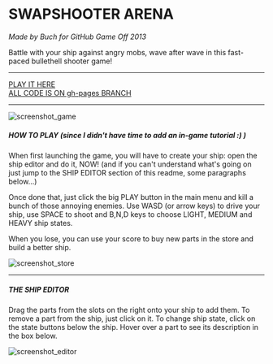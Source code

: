 # SWAPSHOOTER ARENA

*Made by Buch for GitHub Game Off 2013*

Battle with your ship against angry mobs, wave after wave in this fast-paced bullethell shooter game!

----------------------

[PLAY IT HERE](http://buch415.github.io/game-off-2013)<br>
[ALL CODE IS ON gh-pages BRANCH](http://github.com/buch415/tree/gh-pages)

----------------------

![screenshot_game](http://blog-buch.rhcloud.com/wp-content/uploads/2013/11/sshot_game.jpg)

##### HOW TO PLAY (since I didn't have time to add an in-game tutorial :) )

When first launching the game, you will have to create your ship: open the ship editor and do it, NOW! (and if you can't understand what's going on just jump to the SHIP EDITOR section of this readme, some paragraphs below...)

Once done that, just click the big PLAY button in the main menu and kill a bunch of those annoying enemies. Use WASD (or arrow keys) to drive your ship, use SPACE to shoot and B,N,D keys to choose LIGHT, MEDIUM and HEAVY ship states.

When you lose, you can use your score to buy new parts in the store and build a better ship.

![screenshot_store](http://blog-buch.rhcloud.com/wp-content/uploads/2013/11/sshot_store.jpg)

----------------------

##### THE SHIP EDITOR

Drag the parts from the slots on the right onto your ship to add them. To remove a part from the ship, just click on it. To change ship state, click on the state buttons below the ship. Hover over a part to see its description in the box below.

![screenshot_editor](http://blog-buch.rhcloud.com/wp-content/uploads/2013/11/sshot_editor.jpg)
